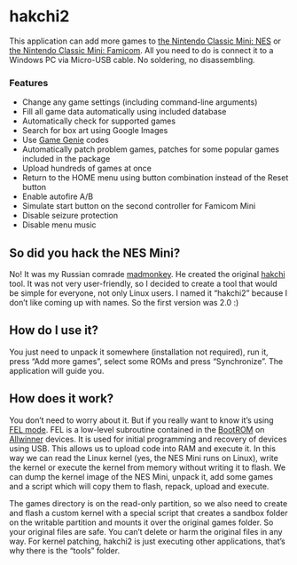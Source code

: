 # hakchi2

This application can add more games to [the Nintendo Classic Mini: NES](https://www.nintendo.co.uk/Misc-/Nintendo-Classic-Mini-Nintendo-Entertainment-System/Nintendo-Classic-Mini-Nintendo-Entertainment-System-1124287.html) or [the Nintendo Classic Mini: Famicom](https://www.nintendo.co.jp/clv). All you need to do is connect it to a Windows PC via Micro-USB cable. No soldering, no disassembling.

### Features
* Change any game settings (including command-line arguments)
* Fill all game data automatically using included database
* Automatically check for supported games
* Search for box art using Google Images
* Use [Game Genie](https://en.wikipedia.org/wiki/Game_Genie) codes
* Automatically patch problem games, patches for some popular games included in the package
* Upload hundreds of games at once
* Return to the HOME menu using button combination instead of the Reset button
* Enable autofire A/B
* Simulate start button on the second controller for Famicom Mini
* Disable seizure protection
* Disable menu music

## So did you hack the NES Mini?
No! It was my Russian сomrade [madmonkey](https://github.com/madmonkey1907). He created the original [hakchi](https://github.com/madmonkey1907/hakchi) tool. It was not very user-friendly, so I decided to create a tool that would be simple for everyone, not only Linux users. I named it “hakchi2” because I don’t like coming up with names. So the first version was 2.0 :)

## How do I use it?
You just need to unpack it somewhere (installation not required), run it, press “Add more games”, select some ROMs and press “Synchronize”. The application will guide you.

## How does it work?
You don’t need to worry about it. But if you really want to know it’s using [FEL mode](http://linux-sunxi.org/FEL). FEL is a low-level subroutine contained in the [BootROM](http://linux-sunxi.org/BROM) on [Allwinner](https://en.wikipedia.org/wiki/Allwinner_Technology) devices. It is used for initial programming and recovery of devices using USB. This allows us to upload code into RAM and execute it. In this way we can read the Linux kernel (yes, the NES Mini runs on Linux), write the kernel or execute the kernel from memory without writing it to flash. We can dump the kernel image of the NES Mini, unpack it, add some games and a script which will copy them to flash, repack, upload and execute.

The games directory is on the read-only partition, so we also need to create and flash a custom kernel with a special script that creates a sandbox folder on the writable partition and mounts it over the original games folder. So your original files are safe. You can’t delete or harm the original files in any way. For kernel patching, hakchi2 is just executing other applications, that’s why there is the “tools” folder.
